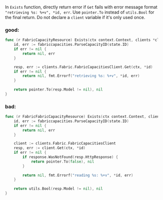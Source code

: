 In `Exists` function, directly return error if `Get` fails with error message format `"retrieving %s: %+v", *id, err`. Use `pointer.To` instead of `utils.Bool` for the final return. Do not declare a `client` variable if it's only used once.

### good:
```go
func (r FabricCapacityResource) Exists(ctx context.Context, clients *clients.Client, state *pluginsdk.InstanceState) (*bool, error) {
	id, err := fabriccapacities.ParseCapacityID(state.ID)
	if err != nil {
		return nil, err
	}

	resp, err := clients.Fabric.FabricCapacitiesClient.Get(ctx, *id)
	if err != nil {	
		return nil, fmt.Errorf("retrieving %s: %+v", *id, err)
	}
	
	return pointer.To(resp.Model != nil), nil
}
```

### bad:
```go
func (r FabricFabricCapacityResource) Exists(ctx context.Context, clients *clients.Client, state *pluginsdk.InstanceState) (*bool, error) {
	id, err := fabriccapacities.ParseCapacityID(state.ID)
	if err != nil {
		return nil, err
	}

	client := clients.Fabric.FabricCapacitiesClient
	resp, err := client.Get(ctx, *id)
	if err != nil {
		if response.WasNotFound(resp.HttpResponse) {	
			return pointer.To(false), nil	
		}
		
		return nil, fmt.Errorf("reading %s: %+v", *id, err)
	}
		
	return utils.Bool(resp.Model != nil), nil
}
```
